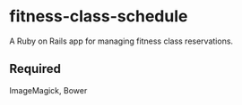 # fitness-class-schedule
A Ruby on Rails app for managing fitness class reservations.

## Required
ImageMagick, Bower